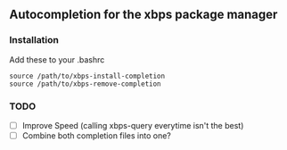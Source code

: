 Autocompletion for the xbps package manager
-----------------------

### Installation
Add these to your .bashrc
```
source /path/to/xbps-install-completion
source /path/to/xbps-remove-completion
```

### TODO
- [ ] Improve Speed (calling xbps-query everytime isn't the best)
- [ ] Combine both completion files into one?
